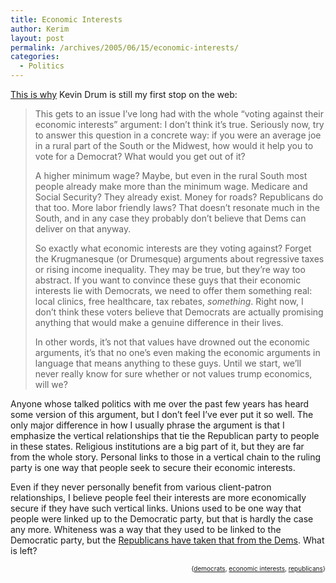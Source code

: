 ```yaml
---
title: Economic Interests
author: Kerim
layout: post
permalink: /archives/2005/06/15/economic-interests/
categories:
  - Politics
---
```

<a href="http://www.washingtonmonthly.com/archives/individual/2005_06/006506.php" onclick="_gaq.push(['_trackEvent', 'outbound-article', 'http://www.washingtonmonthly.com/archives/individual/2005_06/006506.php', 'This is why']);" >This is why</a> Kevin Drum is still my first stop on the web:

> This gets to an issue I&#8217;ve long had with the whole &#8220;voting against their economic interests&#8221; argument: I don&#8217;t think it&#8217;s true. Seriously now, try to answer this question in a concrete way: if you were an average joe in a rural part of the South or the Midwest, how would it help you to vote for a Democrat? What would you get out of it?
> 
> A higher minimum wage? Maybe, but even in the rural South most people already make more than the minimum wage. Medicare and Social Security? They already exist. Money for roads? Republicans do that too. More labor friendly laws? That doesn&#8217;t resonate much in the South, and in any case they probably don&#8217;t believe that Dems can deliver on that anyway.
> 
> So exactly what economic interests are they voting against? Forget the Krugmanesque (or Drumesque) arguments about regressive taxes or rising income inequality. They may be true, but they&#8217;re way too abstract. If you want to convince these guys that their economic interests lie with Democrats, we need to offer them something real: local clinics, free healthcare, tax rebates, *something*. Right now, I don&#8217;t think these voters believe that Democrats are actually promising anything that would make a genuine difference in their lives.
> 
> In other words, it&#8217;s not that values have drowned out the economic arguments, it&#8217;s that no one&#8217;s even making the economic arguments in language that means anything to these guys. Until we start, we&#8217;ll never really know for sure whether or not values trump economics, will we?

Anyone whose talked politics with me over the past few years has heard some version of this argument, but I don&#8217;t feel I&#8217;ve ever put it so well. The only major difference in how I usually phrase the argument is that I emphasize the vertical relationships that tie the Republican party to people in these states. Religious institutions are a big part of it, but they are far from the whole story. Personal links to those in a vertical chain to the ruling party is one way that people seek to secure their economic interests.

Even if they never personally benefit from various client-patron relationships, I believe people feel their interests are more economically secure if they have such vertical links. Unions used to be one way that people were linked up to the Democratic party, but that is hardly the case any more. Whiteness was a way that they used to be linked to the Democratic party, but the <a href="http://americablog.blogspot.com/2005/06/latest-list-of-senators-who-refused-to.html" onclick="_gaq.push(['_trackEvent', 'outbound-article', 'http://americablog.blogspot.com/2005/06/latest-list-of-senators-who-refused-to.html', 'Republicans have taken that from the Dems']);" >Republicans have taken that from the Dems</a>. What is left?<!-- technorati tags start -->

<div style="text-align:right;">
  <span style="font-size:x-small;">{<a href="http://technorati.com/tag/democrats" onclick="_gaq.push(['_trackEvent', 'outbound-article', 'http://technorati.com/tag/democrats', 'democrats']);"  rel="tag">democrats</a>, <a href="http://technorati.com/tag/economic interests" onclick="_gaq.push(['_trackEvent', 'outbound-article', 'http://technorati.com/tag/economic interests', 'economic interests']);"  rel="tag">economic interests</a>, <a href="http://technorati.com/tag/republicans" onclick="_gaq.push(['_trackEvent', 'outbound-article', 'http://technorati.com/tag/republicans', 'republicans']);"  rel="tag">republicans</a>}</span>


<!-- technorati tags end -->

